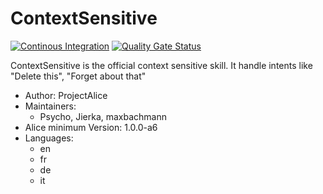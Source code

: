 # ContextSensitive

[![Continous Integration](https://gitlab.com/project-alice-assistant/skills/skill_ContextSensitive/badges/master/pipeline.svg)](https://gitlab.com/project-alice-assistant/skills/skill_ContextSensitive/pipelines/latest)
[![Quality Gate Status](https://sonarcloud.io/api/project_badges/measure?project=project-alice-assistant_skill_ContextSensitive&metric=alert_status)](https://sonarcloud.io/dashboard?id=project-alice-assistant_skill_ContextSensitive)

ContextSensitive is the official context sensitive skill. It handle intents like "Delete this", "Forget about that"

- Author: ProjectAlice
- Maintainers:
  - Psycho, Jierka, maxbachmann
- Alice minimum Version: 1.0.0-a6
- Languages:
  - en
  - fr
  - de
  - it
